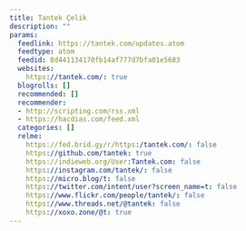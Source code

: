 ```yaml
---
title: Tantek Çelik
description: ""
params:
  feedlink: https://tantek.com/updates.atom
  feedtype: atom
  feedid: 8d441134170fb14af777d7bfa01e5683
  websites:
    https://tantek.com/: true
  blogrolls: []
  recommended: []
  recommender:
  - http://scripting.com/rss.xml
  - https://hacdias.com/feed.xml
  categories: []
  relme:
    https://fed.brid.gy/r/https:/tantek.com/: false
    https://github.com/tantek: true
    https://indieweb.org/User:Tantek.com: false
    https://instagram.com/tantek/: false
    https://micro.blog/t: false
    https://twitter.com/intent/user?screen_name=t: false
    https://www.flickr.com/people/tantek/: false
    https://www.threads.net/@tantek: false
    https://xoxo.zone/@t: true
---
```


